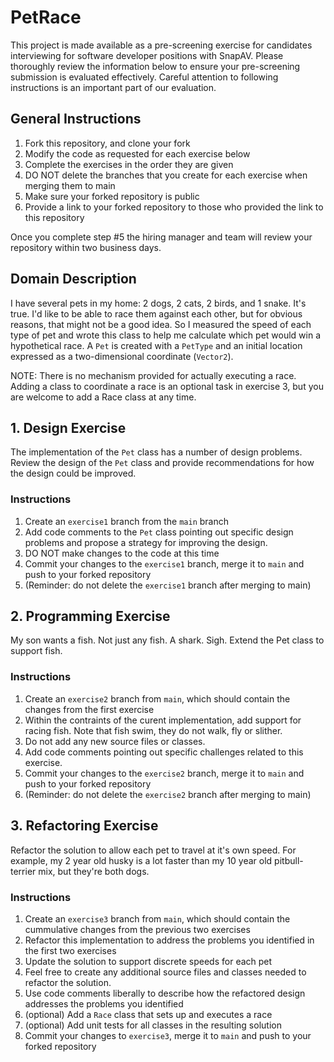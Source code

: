 # PetRace

This project is made available as a pre-screening exercise for candidates interviewing for software developer positions with SnapAV. Please thoroughly review the information below to ensure your pre-screening submission is evaluated effectively. Careful attention to following instructions is an important part of our evaluation.

## General Instructions

1. Fork this repository, and clone your fork
2. Modify the code as requested for each exercise below
3. Complete the exercises in the order they are given
4. DO NOT delete the branches that you create for each exercise when merging them to main
5. Make sure your forked repository is public
6. Provide a link to your forked repository to those who provided the link to this repository

Once you complete step #5 the hiring manager and team will review your repository within two business days. 

## Domain Description

I have several pets in my home: 2 dogs, 2 cats, 2 birds, and 1 snake. It's true. I'd like to be able to race them against each other, but for obvious reasons, that might not be a good idea. So I measured the speed of each type of pet and wrote this class to help me calculate which pet would win a hypothetical race. A `Pet` is created with a `PetType` and an initial location expressed as a two-dimensional coordinate (`Vector2`). 

NOTE: There is no mechanism provided for actually executing a race. Adding a class to coordinate a race is an optional task in exercise 3, but you are welcome to add a Race class at any time.

## 1. Design Exercise

The implementation of the `Pet` class has a number of design problems. Review the design of the `Pet` class and provide recommendations for how the design could be improved.

### Instructions
1. Create an `exercise1` branch from the `main` branch
3. Add code comments to the `Pet` class pointing out specific design problems and propose a strategy for improving the design.
4. DO NOT make changes to the code at this time 
4. Commit your changes to the `exercise1` branch, merge it to `main` and push to your forked repository 
5. (Reminder: do not delete the `exercise1` branch after merging to main)

## 2. Programming Exercise

My son wants a fish. Not just any fish. A shark. Sigh. Extend the Pet class to support fish.

### Instructions
1. Create an `exercise2` branch from `main`, which should contain the changes from the first exercise
2. Within the contraints of the curent implementation, add support for racing fish. Note that fish swim, they do not walk, fly or slither.
3. Do not add any new source files or classes.
3. Add code comments pointing out specific challenges related to this exercise. 
4. Commit your changes to the `exercise2` branch, merge it to `main` and push to your forked repository
5. (Reminder: do not delete the `exercise2` branch after merging to main)

## 3. Refactoring Exercise

Refactor the solution to allow each pet to travel at it's own speed. For example, my 2 year old husky is a lot faster than my 10 year old pitbull-terrier mix, but they're both dogs. 

### Instructions
1. Create an `exercise3` branch from `main`, which should contain the cummulative changes from the previous two exercises
2. Refactor this implementation to address the problems you identified in the first two exercises
3. Update the solution to support discrete speeds for each pet 
4. Feel free to create any additional source files and classes needed to refactor the solution.
5. Use code comments liberally to describe how the refactored design addresses the problems you identified
6. (optional) Add a `Race` class that sets up and executes a race
7. (optional) Add unit tests for all classes in the resulting solution
8. Commit your changes to `exercise3`, merge it to `main` and push to your forked repository

